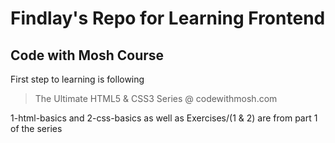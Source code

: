 # Findlay's Repo for Learning Frontend

## Code with Mosh Course
First step to learning is following
> The Ultimate HTML5 & CSS3 Series
@ codewithmosh.com

1-html-basics and 2-css-basics as well as Exercises/(1 & 2) are from part 1 of
the series